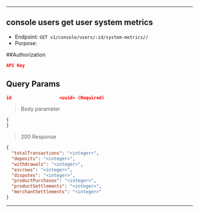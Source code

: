 
----------------------------------------------------------------------------------
## console users get user system metrics
* Endpoint: `GET v1/console/users/:id/system-metrics//`
* Purpose: 

##Authorization

```json
API Key
```
## Query Params

```json
id                  <uuid> (Required)
```

> Body parameter

```json
{
}
```

> 200 Response

```json
{
  "totalTransactions": "<integer>",
  "deposits": "<integer>",
  "withdrawals": "<integer>",
  "escrows": "<integer>",
  "disputes": "<integer>",
  "productPurchases": "<integer>",
  "productSettlements": "<integer>",
  "merchantSettlements": "<integer>"
}
```
----------------------------------------------------------------------------------